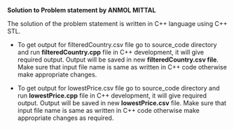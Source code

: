 **Solution to Problem statement by ANMOL MITTAL**

The solution of the problem statement is written in C++ language using C++ STL.

- To get output for filteredCountry.csv file go to source_code directory and run **filteredCountry.cpp** file in C++ development, it will give required output. Output will be saved in new **filteredCountry.csv file**. Make sure that input file name is same as written in C++ code otherwise make appropriate changes.

- To get output for lowestPrice.csv file go to source_code directory and run **lowestPrice.cpp** file in C++ development, it will give required output. Output will be saved in new **lowestPrice.csv** file. Make sure that input file name is same as written in C++ code otherwise make appropriate changes as required.




